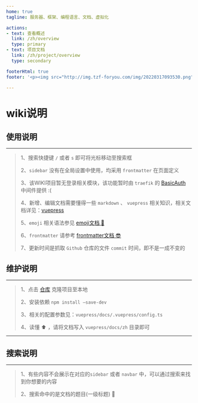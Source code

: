 ```yaml
---
home: true
tagline: 服务器、框架、编程语言、文档、虚拟化

actions:
- text: 查看概述
  link: /zh/overview
  type: primary
- text: 项目文档
  link: /zh/project/overview
  type: secondary

footerHtml: true
footer: '<p><img src="http://img.tzf-foryou.com/img/20220317093530.png"> <a class="banquan" style="color:#000;" href="https://beian.miit.gov.cn/)#/Integrated/recordQuery" target="_blank">粤ICP备17101923号</a></p>'

---
```


# wiki说明



## 使用说明

---

> 1、搜索快捷键 `/` 或者 `s` 即可将光标移动至搜索框
> 
> 2、`sidebar` 没有在全局设置中使用，均采用 `frontmatter` 在页面定义
> 
> 3、该WIKI项目暂无登录相关模块，该功能暂时由 `traefik` 的 [BasicAuth](https://doc.traefik.io/traefik/middlewares/http/basicauth/) 中间件提供 :(
> 
> 4、新增、编辑文档需要懂得一些 `markdown` 、 `vuepress` 相关知识，相关文档详见：[vuepress](https://vuepress2.netlify.app/)
> 
> 5、`emoji` 相关语法参见 [emoji文档 :rocket:](https://github.com/ikatyang/emoji-cheat-sheet)
> 
> 6、`frontmatter` 请参考 [frontmatter文档 :sunglasses:](https://vuepress2.netlify.app/zh/reference/default-theme/frontmatter.html#%E6%89%80%E6%9C%89%E9%A1%B5%E9%9D%A2)
> 
> 7、更新时间是抓取 `Github` 仓库的文件 `commit` 时间，即不是一成不变的

## 维护说明

---

> 1、点击 [仓库](https://github.com/JerryTZF/vuepress) 克隆项目至本地
> 
> 2、安装依赖 `npm install –save-dev`
> 
> 3、相关的配置参数见：`vuepress/docs/.vuepress/config.ts`
> 
> 4、读懂 :arrow_up: ，请将文档写入 `vuepress/docs/zh` 目录即可

---

## 搜索说明

---

> 1、有些内容不会展示在对应的`sidebar` 或者 `navbar` 中，可以通过搜索来找到你想要的内容
> 
> 2、搜索命中的是文档的题目(一级标题) :dart: